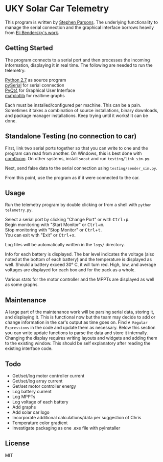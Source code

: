 UKY Solar Car Telemetry
=======================

This program is written by [Stephen Parsons](mailto:stephen.parsons@uky.edu).
The underlying functionality to manage the serial connection and the graphical interface borrows heavily from [Eli Bendersky's work](http://eli.thegreenplace.net/2009/08/07/a-live-data-monitor-with-python-pyqt-and-pyserial/).

Getting Started
---------------

The program connects to a serial port and then processes the incoming information, displaying it in real time. The following are needed to run the telemetry:

[Python 2.7](https://www.python.org/download/) as source program  
[pySerial](http://sourceforge.net/projects/pyserial/files/pyserial/) for serial connection  
[PyQt4](http://www.riverbankcomputing.co.uk/software/pyqt/download) for Graphical User Interface  
[matplotlib](http://matplotlib.org/downloads.html) for realtime graphs

Each must be installed/configured per machine. This can be a pain. Sometimes it takes a combination of source installations, binary downloads, and package manager installations. Keep trying until it works! It can be done.

Standalone Testing (no connection to car)
-----------------------------------------

First, link two serial ports together so that you can write to one and the program can read from another. On Windows, this is best done with [com0com](http://com0com.sourceforge.net/). On other systems, install ```socat``` and run ```testing/link_sim.py```.

Next, send false data to the serial connection using ```testing/sender_sim.py```.

From this point, use the program as if it were connected to the car.

Usage
-----

Run the telemetry program by double clicking or from a shell with ```python telemetry.py```.

Select a serial port by clicking "Change Port" or with <kbd>Ctrl</kbd>+<kbd>p</kbd>.  
Begin monitoring with "Start Monitor" or <kbd>Ctrl</kbd>+<kbd>m</kbd>.  
Stop monitoring with "Stop Monitor" or <kbd>Ctrl</kbd>+<kbd>t</kbd>.  
You can exit with "Exit" or <kbd>Ctrl</kbd>+<kbd>x</kbd>.

Log files will be automatically written in the ```logs/``` directory.  

Info for each battery is displayed. The bar level indicates the voltage (also noted at the bottom of each battery) and the temperature is displayed as well. Should a battery exceed 30&deg; C, it will turn red. High, low, and average voltages are displayed for each box and for the pack as a whole.

Various stats for the motor controller and the MPPTs are displayed as well as some graphs.

Maintenance
-----------

A large part of the maintenance work will be parsing serial data, storing it, and displaying it. This is functional now but the team may decide to add or change information in the car's output as time goes on. Find ```# Regular Expressions``` in the code and update them as necessary. Below this section you can write update functions to parse the data and store it internally. Changing the display requires writing layouts and widgets and adding them to the existing window. This should be self explanatory after reading the existing interface code.

Todo
----

* Get/set/log motor controller current
* Get/set/log array current
* Get/set motor controller energy
* Log battery current
* Log MPPTs
* Log voltage of each battery
* Add graphs
* Add solar car logo
* Incorporate additional calculations/data per suggestion of Chris
* Temperature color gradient
* Investigate packaging as one .exe file with pyInstaller

License
-----------------------
MIT
